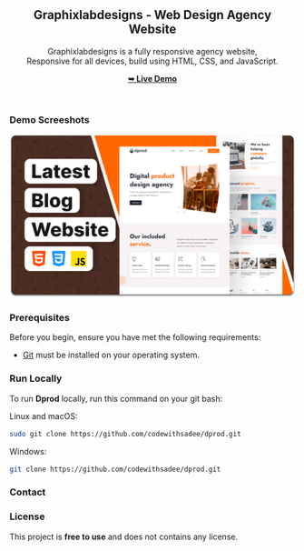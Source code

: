 <div align="center">
  


  <br />
  <br />

  <h2 align="center">Graphixlabdesigns - Web Design Agency Website</h2>

  Graphixlabdesigns is a fully responsive agency website, <br />Responsive for all devices, build using HTML, CSS, and JavaScript.

  <a href="https://codewithsadee.github.io/dprod/"><strong>➥ Live Demo</strong></a>

</div>

<br />

### Demo Screeshots

![Dprod Desktop Demo](./readme-images/desktop.png "Desktop Demo")

### Prerequisites

Before you begin, ensure you have met the following requirements:

* [Git](https://git-scm.com/downloads "Download Git") must be installed on your operating system.

### Run Locally

To run **Dprod** locally, run this command on your git bash:

Linux and macOS:

```bash
sudo git clone https://github.com/codewithsadee/dprod.git
```

Windows:

```bash
git clone https://github.com/codewithsadee/dprod.git
```

### Contact


### License

This project is **free to use** and does not contains any license.
